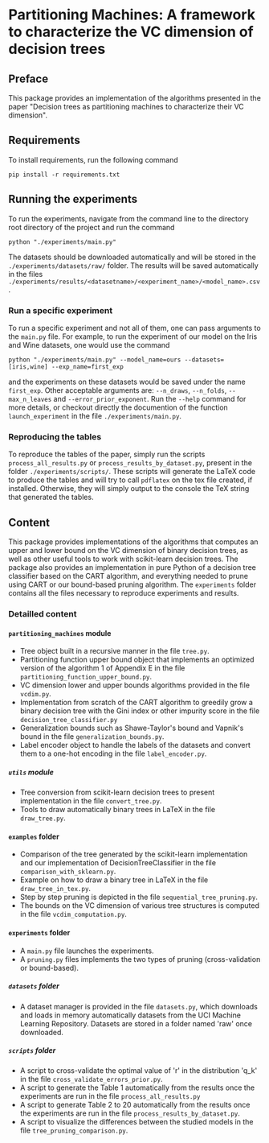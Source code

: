 # Partitioning Machines: A framework to characterize the VC dimension of decision trees

## Preface
This package provides an implementation of the algorithms presented in the paper "Decision trees as partitioning machines to characterize their VC dimension".

## Requirements

To install requirements, run the following command
```
pip install -r requirements.txt
```

## Running the experiments

To run the experiments, navigate from the command line to the directory root directory of the project and run the command
```
python "./experiments/main.py"
```
The datasets should be downloaded automatically and will be stored in the `./experiments/datasets/raw/` folder.
The results will be saved automatically in the files `./experiments/results/<datasetname>/<experiment_name>/<model_name>.csv`.

### Run a specific experiment

To run a specific experiment and not all of them, one can pass arguments to the `main.py` file.
For example, to run the experiment of our model on the Iris and Wine datasets, one would use the command
```
python "./experiments/main.py" --model_name=ours --datasets=[iris,wine] --exp_name=first_exp
```
and the experiments on these datasets would be saved under the name `first_exp`. Other acceptable arguments are: `--n_draws`, `--n_folds`, `--max_n_leaves` and `--error_prior_exponent`. Run the `--help` command for more details, or checkout directly the documention of the function `launch_experiment` in the file `./experiments/main.py`.

### Reproducing the tables

To reproduce the tables of the paper, simply run the scripts `process_all_results.py` or `process_results_by_dataset.py`, present in the folder `./experiments/scripts/`.
These scripts will generate the LaTeX code to produce the tables and will try to call `pdflatex` on the tex file created, if installed. Otherwise, they will simply output to the console the TeX string that generated the tables.

## Content

This package provides implementations of the algorithms that computes an upper and lower bound on the VC dimension of binary decision trees, as well as other useful tools to work with scikit-learn decision trees.
The package also provides an implementation in pure Python of a decision tree classifier based on the CART algorithm, and everything needed to prune using CART or our bound-based pruning algorithm. The `experiments` folder contains all the files necessary to reproduce experiments and results.

### Detailled content
#### `partitioning_machines` module
- Tree object built in a recursive manner in the file `tree.py`.
- Partitioning function upper bound object that implements an optimized version of the algorithm 1 of Appendix E in the file `partitioning_function_upper_bound.py`.
- VC dimension lower and upper bounds algorithms provided in the file `vcdim.py`.
- Implementation from scratch of the CART algorithm to greedily grow a binary decision tree with the Gini index or other impurity score in the file `decision_tree_classifier.py`
- Generalization bounds such as Shawe-Taylor's bound and Vapnik's bound in the file `generalization_bounds.py`.
- Label encoder object to handle the labels of the datasets and convert them to a one-hot encoding in the file `label_encoder.py`.
##### `utils` module
- Tree conversion from scikit-learn decision trees to present implementation in the file `convert_tree.py`.
- Tools to draw automatically binary trees in LaTeX in the file `draw_tree.py`.
#### `examples` folder
- Comparison of the tree generated by the scikit-learn implementation and our implementation of DecisionTreeClassifier in the file `comparison_with_sklearn.py`.
- Example on how to draw a binary tree in LaTeX in the file `draw_tree_in_tex.py`.
- Step by step pruning is depicted in the file `sequential_tree_pruning.py`.
- The bounds on the VC dimension of various tree structures is computed in the file `vcdim_computation.py`.
#### `experiments` folder
- A `main.py` file launches the experiments.
- A `pruning.py` files implements the two types of pruning (cross-validation or bound-based).
##### `datasets` folder
- A dataset manager is provided in the file `datasets.py`, which downloads and loads in memory automatically datasets from the UCI Machine Learning Repository. Datasets are stored in a folder named 'raw' once downloaded.
##### `scripts` folder
- A script to cross-validate the optimal value of 'r' in the distribution 'q_k' in the file `cross_validate_errors_prior.py`.
- A script to generate the Table 1 automatically from the results once the experiments are run in the file `process_all_results.py`
- A script to generate Table 2 to 20 automatically from the results once the experiments are run in the file `process_results_by_dataset.py`.
- A script to visualize the differences between the studied models in the file `tree_pruning_comparison.py`.
